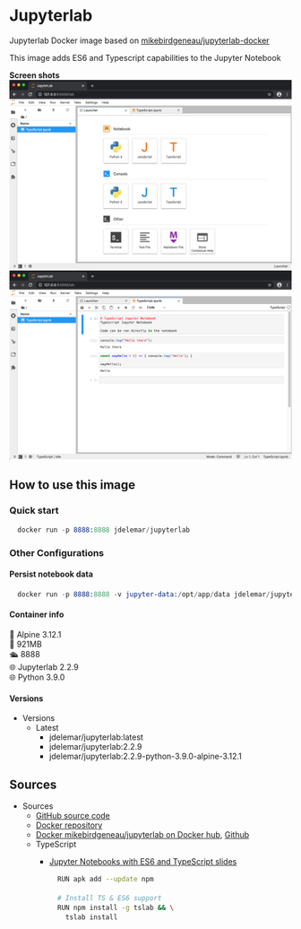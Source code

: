 # Jupyterlab

Jupyterlab Docker image based on [mikebirdgeneau/jupyterlab-docker](https://github.com/mikebirdgeneau/jupyterlab-docker)

This image adds ES6 and Typescript capabilities to the Jupyter Notebook  

**Screen shots**  
![launcher](https://github.com/JDelemar/dockerfiles/blob/master/jupyterlab/images/JupyterLauncher.png)  
![TypeScript](https://github.com/JDelemar/dockerfiles/blob/master/jupyterlab/images/JupyterTypeScript.png)  

## How to use this image

### Quick start

```s
  docker run -p 8888:8888 jdelemar/jupyterlab
```

### Other Configurations

#### Persist notebook data

```s
  docker run -p 8888:8888 -v jupyter-data:/opt/app/data jdelemar/jupyterlab
```

#### Container info

🐧 Alpine 3.12.1  
📏 921MB  
🛳 8888  
🌐 Jupyterlab 2.2.9  
🌐 Python 3.9.0  

#### Versions

- Versions
  - Latest
    - jdelemar/jupyterlab:latest
    - jdelemar/jupyterlab:2.2.9
    - jdelemar/jupyterlab:2.2.9-python-3.9.0-alpine-3.12.1

## Sources

- Sources
  - [GitHub source code](https://github.com/JDelemar/dockerfiles/tree/master/jupyterlab)  
  - [Docker repository](https://hub.docker.com/repository/docker/jdelemar/jupyterlab)  
  - [Docker mikebirdgeneau/jupyterlab on Docker hub](https://hub.docker.com/r/mikebirdgeneau/jupyterlab), [Github](https://github.com/mikebirdgeneau/jupyterlab-docker)
  - TypeScript
    - [Jupyter Notebooks with ES6 and TypeScript slides](https://slides.com/yearofmoo/jupyter-notebooks-with-es6-and-typescript/fullscreen)

      ```bash
        RUN apk add --update npm

        # Install TS & ES6 support
        RUN npm install -g tslab && \
          tslab install
      ```
